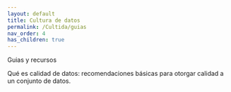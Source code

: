```yaml
---
layout: default
title: Cultura de datos
permalink: /Cultida/guias
nav_order: 4
has_children: true
---
```

<div class="nonfooter">
Guias y recursos

Qué es calidad de datos: recomendaciones básicas para otorgar calidad a un conjunto de datos. 

</div>